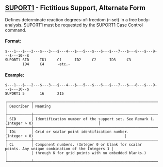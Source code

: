 ## [SUPORT1](https://help.hexagonmi.com/bundle/MSC_Nastran_2022.4/page/Nastran_Combined_Book/qrg/bulkqrs/TOC.SUPORT1.xhtml) - Fictitious Support, Alternate Form

Defines determinate reaction degrees-of-freedom (r-set) in a free body-analysis. SUPORT1 must be requested by the SUPORT1 Case Control command.

#### Format:

```nastran
$---1---$---2---$---3---$---4---$---5---$---6---$---7---$---8---$---9---$---10--$
SUPORT1 SID     ID1     C1      ID2     C2      ID3     C3                      
        ID4     C4      -etc.-                                                  
```
#### Example:

```nastran
$---1---$---2---$---3---$---4---$---5---$---6---$---7---$---8---$---9---$---10--$
SUPORT1 5       16      215                                                     
```
```text
┌───────────┬────────────────────────────────────────────────────────────────────────────────────────────────────┐
│ Describer │ Meaning                                                                                            │
├───────────┼────────────────────────────────────────────────────────────────────────────────────────────────────┤
│ SID       │ Identification number of the support set. See Remark 1. (Integer > 0)                              │
├───────────┼────────────────────────────────────────────────────────────────────────────────────────────────────┤
│ IDi       │ Grid or scalar point identification number. (Integer > 0)                                          │
├───────────┼────────────────────────────────────────────────────────────────────────────────────────────────────┤
│ Ci        │ Component numbers. (Integer 0 or blank for scalar points. Any unique combination of the Integers 1 │
│           │ through 6 for grid points with no embedded blanks.)                                                │
└───────────┴────────────────────────────────────────────────────────────────────────────────────────────────────┘
```
